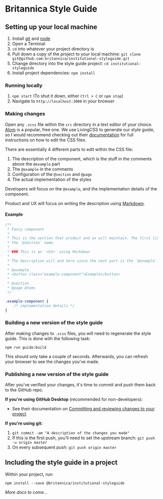 # Britannica Style Guide

## Setting up your local machine

1. Install [git](https://git-scm.com/download) and [node](https://nodejs.org/en/)
1. Open a Terminal
1. `cd` into whatever your project directory is
1. Pull down a copy of the project to your local machine: `git clone git@github.com:britannica/institutional-styleguide.git`
1. Change directory into the style guide project: `cd institutional-styleguide`
1. Install project dependencies: `npm install`


### Running locally

1. `npm start` (To shut it down, either `Ctrl + C` or `npm stop`)
1. Navigate to `http://localhost:3000` in your browser


### Making changes

Open any `.scss` file within the `src` directory in a text editor of your choice. [Atom](https://atom.io/) is a popular,
free one. We use LivingCSS to generate our style guide, so I would recommend checking out their [documentation](https://github.com/straker/livingcss)
for full instructions on how to edit the CSS files.

There are essentially 4 different parts to edit within the CSS file:

1. The description of the component, which is the stuff in the comments above the `@example` part
1. The `@example` in the comments
1. Configuration of the `@section` and `@page`
1. The actual implementation of the styles

Developers will focus on the `@example`, and the implementation details of the component.

Product and UX will focus on writing the description using [Markdown](https://guides.github.com/features/mastering-markdown/).


#### Example

```scss
/**
 * Fancy component
 *
 * This is the section that product and ux will maintain. The first line, in this case "Fancy Component", will be used as
 * the `@section` name.
 *
 * ### This is an `<h3>` using Markdown
 *
 * The description will end here since the next part is the `@example`.
 *
 * @example
 * <button class="example-component">Example</button>
 *
 * @section
 * @page Atoms
 */

.example-component {
    /* implementation details */
}
```


### Building a new version of the style guide

After making changes to `.scss` files, you will need to regenerate the style guide. This is done with the following task:

`npm run guide:build`

This should only take a couple of seconds. Afterwards, you can refresh your browser to see the changes you've made.


### Publishing a new version of the style guide

After you've verified your changes, it's time to commit and push them back to the GitHub repo.

**If you're using GitHub Desktop** (recommended for non-developers):

- See their documentation on [Committing and reviewing changes to your project](https://help.github.com/desktop/guides/contributing-to-projects/committing-and-reviewing-changes-to-your-project/)


**If you're using git:**

1. `git commit -am "A description of the changes you made"`
1. If this is the first push, you'll need to set the upstream branch: `git push -u origin master`
1. On every subsequent push: `git push origin master`


## Including the style guide in a project

Within your project, run:

`npm install --save @britannica/institutional-styleguide`

*More docs to come...*
